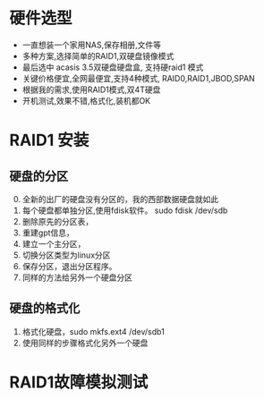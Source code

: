 # 硬件选型
- 一直想装一个家用NAS,保存相册,文件等
- 多种方案,选择简单的RAID1,双硬盘镜像模式
- 最后选中  acasis 3.5双硬盘硬盘盒, 支持硬raid1 模式
- 关键价格便宜,全网最便宜,支持4种模式, RAID0,RAID1,JBOD,SPAN
- 根据我的需求,使用RAID1模式,双4T硬盘
- 开机测试,效果不错,格式化,装机都OK


# RAID1 安装
## 硬盘的分区
0. 全新的出厂的硬盘没有分区的，我的西部数据硬盘就如此
1. 每个硬盘都单独分区,使用fdisk软件。 sudo fdisk /dev/sdb
2. 删除原先的分区表，
3. 重建gpt信息，
4. 建立一个主分区，
5. 切换分区类型为linux分区
6. 保存分区，退出分区程序。
7. 同样的方法给另外一个硬盘分区

## 硬盘的格式化
1. 格式化硬盘，sudo mkfs.ext4 /dev/sdb1
2. 使用同样的步骤格式化另外一个硬盘


# RAID1故障模拟测试


